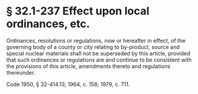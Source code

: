 # § 32.1-237 Effect upon local ordinances, etc.

<p>Ordinances, resolutions or regulations, now or hereafter in effect, of the governing body of a county or city relating to by-product, source and special nuclear materials shall not be superseded by this article, provided that such ordinances or regulations are and continue to be consistent with the provisions of this article, amendments thereto and regulations thereunder.</p><p>Code 1950, § 32-414.13; 1964, c. 158; 1979, c. 711.</p>